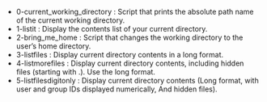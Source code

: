 - 0-current_working_directory : Script that prints the absolute path name of the current working directory. 
- 1-listit : Display the contents list of your current directory.
- 2-bring_me_home : Script that changes the working directory to the user’s home directory.
- 3-listfiles : Display current directory contents in a long format.
- 4-listmorefiles : Display current directory contents, including hidden files (starting with .). Use the long format.
- 5-listfilesdigitonly : Display current directory contents (Long format, with user and group IDs displayed numerically, And hidden files).
